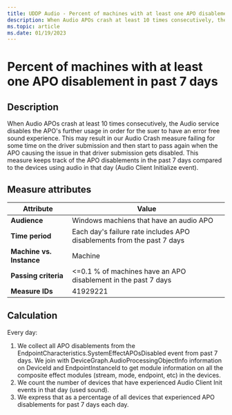 ```yaml
---
title: UDDP Audio - Percent of machines with at least one APO disablement in past seven days
description: When Audio APOs crash at least 10 times consecutively, the Audio service disables the APO's further usage in order for the suer to have an error free sound experience. This may result in our Audio Crash measure failing for some time on the driver submission and then start to pass again when the APO causing the issue in that driver submission gets disabled. This measure keeps track of the APO disablements in the past 7 days compared to the devices using audio in that day (Audio Client Initialize event)
ms.topic: article
ms.date: 01/19/2023
---
```


# Percent of machines with at least one APO disablement in past 7 days

## Description

When Audio APOs crash at least 10 times consecutively, the Audio service disables the APO's further usage in order for the suer to have an error free sound experience. This may result in our Audio Crash measure failing for some time on the driver submission and then start to pass again when the APO causing the issue in that driver submission gets disabled. This measure keeps track of the APO disablements in the past 7 days compared to the devices using audio in that day (Audio Client Initialize event).
## Measure attributes

|Attribute|Value|
|----|----|
|**Audience**|Windows machiens that have an audio APO|
|**Time period**|Each day's failure rate includes APO disablements from the past 7 days|
|**Machine vs. Instance**|Machine|
|**Passing criteria**|<=0.1 % of machines have an APO disablement in the past 7 days|
|**Measure IDs**|41929221|

## Calculation

Every day:
1. We collect all APO disablements from the EndpointCharacteristics.SystemEffectAPOsDisabled event from past 7 days. We join with DeviceGraph.AudioProcessingObjectInfo information on DeviceId and EndpointInstanceId to get module information on all the composite effect modules (stream, mode, endpoint, etc) in the devices.
2. We count the number of devices that have experienced Audio Client Init events in that day (used sound).
3. We express that as a percentage of all devices that experienced APO disablements for past 7 days each day.